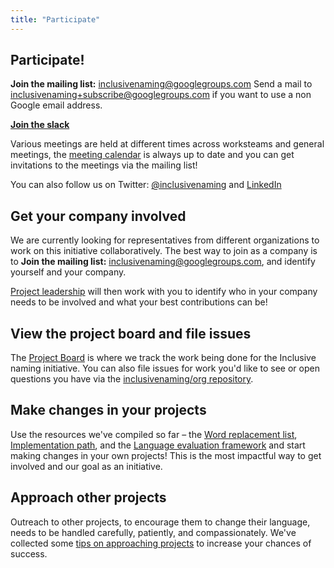 ```yaml
---
title: "Participate"
---
```


## Participate!

**Join the mailing list:** [inclusivenaming@googlegroups.com](https://groups.google.com/g/inclusivenaming)
Send a mail to <inclusivenaming+subscribe@googlegroups.com> if you want to use a non Google email address.

**[Join the slack](https://communityinviter.com/apps/inclusive-naming/invite)**

Various meetings are held at different times across worksteams and general meetings, the [meeting calendar](/calendar) is always up to date and you can get invitations to the meetings via the mailing list!

You can also follow us on Twitter: [@inclusivenaming](https://twitter.com/inclusivenaming) and [LinkedIn](https://www.linkedin.com/company/inclusive-naming/)

## Get your company involved 

We are currently looking for representatives from different organizations to work on this initiative collaboratively. The best way to join as a company is to **Join the mailing list:** [inclusivenaming@googlegroups.com](https://groups.google.com/g/inclusivenaming), and identify yourself and your company. 

[Project leadership](/leadership) will then work with you to identify who in your company needs to be involved and what your best contributions can be!

## View the project board and file issues

The [Project Board](https://github.com/orgs/inclusivenaming/projects/1) is where we track the work being done for the Inclusive naming initiative. You can also file issues for work you'd like to see or open questions you have via the [inclusivenaming/org repository](https://github.com/inclusivenaming/org/issues).

## Make changes in your projects

Use the resources we've compiled so far – the [Word replacement list](/word-lists/overview), [Implementation path](/language/implementation-path), and the [Language evaluation framework](/language/evaluation-framework) and start making changes in your own projects! This is the most impactful way to get involved and our goal as an initiative.

## Approach other projects

Outreach to other projects, to encourage them to change their language, needs to be handled carefully, patiently, and
compassionately. We've collected some [tips on approaching projects](/outreach) to increase your chances of success.

